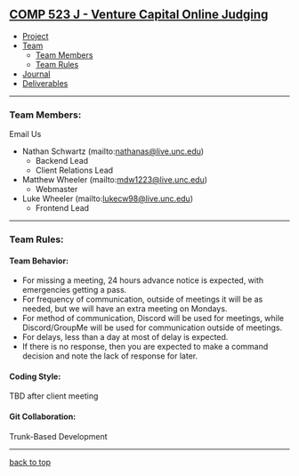 ## [COMP 523 J - Venture Capital Online Judging](https://github.com/Deeakron/COMP-523-J/blob/gh-pages/index.md#comp-523-j---venture-capital-online-judging)
- [Project](https://github.com/Deeakron/COMP-523-J/blob/gh-pages/project.md#comp-523-j---venture-capital-online-judging)
- [Team](https://github.com/Deeakron/COMP-523-J/blob/gh-pages/team.md#comp-523-j---venture-capital-online-judging)
  - [Team Members](https://github.com/Deeakron/COMP-523-J/blob/gh-pages/team.md#team-members)
  - [Team Rules](https://github.com/Deeakron/COMP-523-J/blob/gh-pages/team.md#team-rules)
- [Journal](https://github.com/Deeakron/COMP-523-J/blob/gh-pages/journal.md#comp-523-j---venture-capital-online-judging)
- [Deliverables](https://github.com/Deeakron/COMP-523-J/blob/gh-pages/deliverables.md#comp-523-j---venture-capital-online-judging)

-------------

### Team Members:
Email Us
* Nathan Schwartz (mailto:nathanas@live.unc.edu)
  - Backend Lead
  - Client Relations Lead
* Matthew Wheeler (mailto:mdw1223@live.unc.edu)
  - Webmaster
* Luke Wheeler (mailto:lukecw98@live.unc.edu)
  - Frontend Lead

------------

### Team Rules:
#### Team Behavior:
* For missing a meeting, 24 hours advance notice is expected, with emergencies getting a pass.
* For frequency of communication, outside of meetings it will be as needed, but we will have an extra meeting on Mondays.
* For method of communication, Discord will be used for meetings, while Discord/GroupMe will be used for communication outside of meetings.
* For delays, less than a day at most of delay is expected.
* If there is no response, then you are expected to make a command decision and note the lack of response for later.

#### Coding Style:
TBD after client meeting

#### Git Collaboration:
Trunk-Based Development 

---
[back to top](https://github.com/Deeakron/COMP-523-J/blob/gh-pages/team.md#comp-523-j---venture-capital-online-judging)
